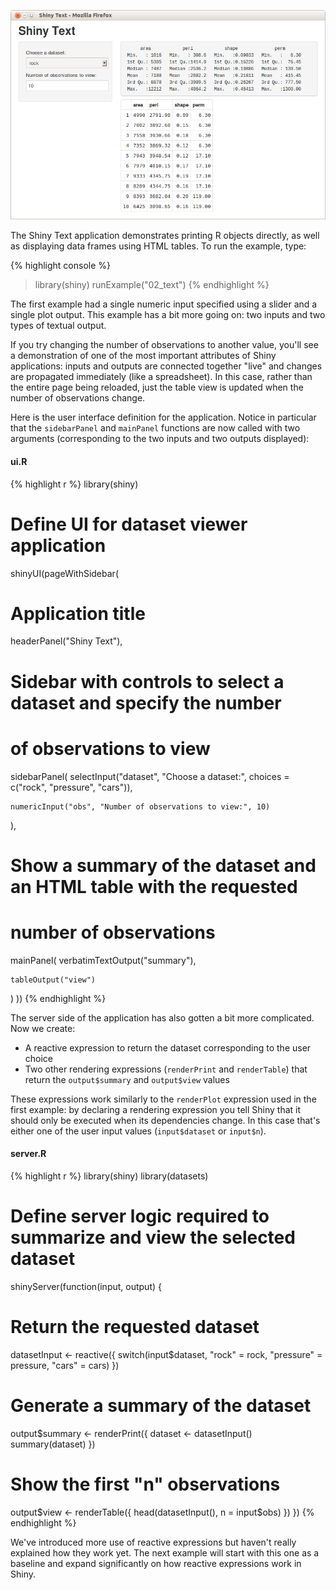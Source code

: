 
![Tabsets Screenshot](screenshots/shiny-text.png)

The Shiny Text application demonstrates printing R objects directly, as well as displaying data frames using HTML tables. To run the example, type: 

{% highlight console %}
> library(shiny)
> runExample("02_text")
{% endhighlight %}

The first example had a single numeric input specified using a slider and a single plot output. This example has a bit more going on: two inputs and two types of textual output.

If you try changing the number of observations to another value, you'll see a demonstration of one of the most important attributes of Shiny applications: inputs and outputs are connected together "live" and changes are propagated immediately (like a spreadsheet). In this case, rather than the entire page being reloaded, just the table view is updated when the number of observations change.

Here is the user interface definition for the application. Notice in particular that the `sidebarPanel` and `mainPanel` functions are now called with two arguments (corresponding to the two inputs and two outputs displayed):

#### ui.R

{% highlight r %}
library(shiny)

# Define UI for dataset viewer application
shinyUI(pageWithSidebar(

  # Application title
  headerPanel("Shiny Text"),

  # Sidebar with controls to select a dataset and specify the number
  # of observations to view
  sidebarPanel(
    selectInput("dataset", "Choose a dataset:", 
                choices = c("rock", "pressure", "cars")),

    numericInput("obs", "Number of observations to view:", 10)
  ),

  # Show a summary of the dataset and an HTML table with the requested
  # number of observations
  mainPanel(
    verbatimTextOutput("summary"),

    tableOutput("view")
  )
))
{% endhighlight %}

The server side of the application has also gotten a bit more complicated. Now we create:

* A reactive expression to return the dataset corresponding to the user choice
* Two other rendering expressions (`renderPrint` and `renderTable`) that return the `output$summary` and `output$view` values

These expressions work similarly to the `renderPlot` expression used in the first example: by declaring a rendering expression you tell Shiny that it should only be executed when its dependencies change. In this case that's either one of the user input values (`input$dataset` or `input$n`).

#### server.R

{% highlight r %}
library(shiny)
library(datasets)

# Define server logic required to summarize and view the selected dataset
shinyServer(function(input, output) {

  # Return the requested dataset
  datasetInput <- reactive({
    switch(input$dataset,
           "rock" = rock,
           "pressure" = pressure,
           "cars" = cars)
  })

  # Generate a summary of the dataset
  output$summary <- renderPrint({
    dataset <- datasetInput()
    summary(dataset)
  })

  # Show the first "n" observations
  output$view <- renderTable({
    head(datasetInput(), n = input$obs)
  })
})
{% endhighlight %}


We've introduced more use of reactive expressions but haven't really explained how they work yet. The next example will start with this one as a baseline and expand significantly on how reactive expressions work in Shiny.
